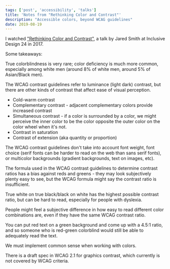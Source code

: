 ```yaml
---
tags: ['post', 'accessibility', 'talks']
title: 'Notes from "Rethinking Color and Contrast"'
description: "Accessible colors, beyond WCAG guidelines" 
date: 2019-08-19
---
```


I watched ["Rethinking Color and Contrast"](https://www.youtube.com/watch?v=PlqLtne-Leg), a talk by Jared Smith at Inclusive Design 24 in 2017. 

Some takeaways: 

True colorblindness is very rare; color deficiency is much more common, especially among white men (around 8% of white men, around 5% of Asian/Black men). 

The WCAG contrast guidelines refer to luminance (light dark) contrast, but there are other kinds of contrast that affect ease of visual perception. 
 - Cold-warm contrast
 - Complementary contrast - adjacent complementary colors provide increased contrast
 - Simultaneous contrast - if a color is surrounded by a color, we might perceive the inner color to be the color opposite the outer color on the color wheel when it's not.
 - Contrast in saturation
 - Contrast of extension (aka quantity or proportion)

The WCAG contrast guidelines don't take into account font weight, font choice (serif fonts can be harder to read on the web than sans serif fonts), or multicolor backgrounds (gradient backgrounds, text on images, etc).

The formula used in the WCAG contrast guidelines to determine contrast ratios has a bias against reds and greens - they may look subjectively plenty easy to see, but the WCAG formula might say the contrast ratio is insufficient. 

True white on true black/black on white has the highest possible contrast ratio, but can be hard to read, especially for people with dyslexia. 

People might feel a subjective difference in how easy to read different color combinations are, even if they have the same WCAG contrast ratio.

You can put red text on a green background and come up with a 4.5:1 ratio, and so someone who is red-green colorblind would still be able to adequately read the text.

We must implement common sense when working with colors.

There is a draft spec in WCAG 2.1 for graphics contrast, which currently is not covered by WCAG criteria. 